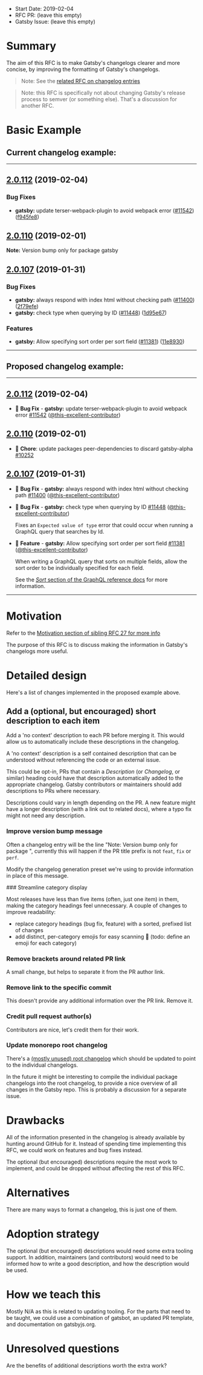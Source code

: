 - Start Date: 2019-02-04
- RFC PR: (leave this empty)
- Gatsby Issue: (leave this empty)

# Summary

The aim of this RFC is to make Gatsby's changelogs clearer and more concise, by improving the formatting of Gatsby's changelogs.

> Note: See the [related RFC on changelog entries](https://github.com/gatsbyjs/rfcs/pull/27)

> Note: this RFC is specifically not about changing Gatsby's release process to semver (or something else). That's a discussion for another RFC.

# Basic Example

## Current changelog example:

---

## [2.0.112](https://github.com/gatsbyjs/gatsby/compare/gatsby@2.0.111...gatsby@2.0.112) (2019-02-04)

### Bug Fixes

- **gatsby:** update terser-webpack-plugin to avoid webpack error ([#11542](https://github.com/gatsbyjs/gatsby/issues/11542)) ([f945fe8](https://github.com/gatsbyjs/gatsby/commit/f945fe8))

## [2.0.110](https://github.com/gatsbyjs/gatsby/compare/gatsby@2.0.109...gatsby@2.0.110) (2019-02-01)

**Note:** Version bump only for package gatsby

## [2.0.107](https://github.com/gatsbyjs/gatsby/compare/gatsby@2.0.106...gatsby@2.0.107) (2019-01-31)

### Bug Fixes

- **gatsby:** always respond with index html without checking path ([#11400](https://github.com/gatsbyjs/gatsby/issues/11400)) ([2f79efe](https://github.com/gatsbyjs/gatsby/commit/2f79efe))
- **gatsby:** check type when querying by ID ([#11448](https://github.com/gatsbyjs/gatsby/issues/11448)) ([1d95e67](https://github.com/gatsbyjs/gatsby/commit/1d95e67))

### Features

- **gatsby:** Allow specifying sort order per sort field ([#11381](https://github.com/gatsbyjs/gatsby/issues/11381)) ([11e8930](https://github.com/gatsbyjs/gatsby/commit/11e8930))

---

## Proposed changelog example:

---

## [2.0.112](https://github.com/gatsbyjs/gatsby/compare/gatsby@2.0.111...gatsby@2.0.112) (2019-02-04)

- 🐛 **Bug Fix** - **gatsby:** update terser-webpack-plugin to avoid webpack error [#11542](https://github.com/gatsbyjs/gatsby/issues/11542) ([@this-excellent-contributor](https://github.com/this-excellent-contributor))

## [2.0.110](https://github.com/gatsbyjs/gatsby/compare/gatsby@2.0.109...gatsby@2.0.110) (2019-02-01)

- 🧹 **Chore**: update packages peer-dependencies to discard gatsby-alpha [#10252](https://github.com/gatsbyjs/gatsby/pull/10252)

## [2.0.107](https://github.com/gatsbyjs/gatsby/compare/gatsby@2.0.106...gatsby@2.0.107) (2019-01-31)

- 🐛 **Bug Fix** - **gatsby:** always respond with index html without checking path [#11400](https://github.com/gatsbyjs/gatsby/issues/11400) ([@this-excellent-contributor](https://github.com/this-excellent-contributor))
- 🐛 **Bug Fix** - **gatsby:** check type when querying by ID [#11448](https://github.com/gatsbyjs/gatsby/issues/11448) ([@this-excellent-contributor](https://github.com/this-excellent-contributor))

  Fixes an `Expected value of type` error that could occur when running a GraphQL query that searches by Id.
- 🚀 **Feature** - **gatsby:** Allow specifying sort order per sort field
  [#11381](https://github.com/gatsbyjs/gatsby/issues/11381) ([@this-excellent-contributor](https://github.com/this-excellent-contributor))

  When writing a GraphQL query that sorts on multiple fields, allow the sort order to be individually specified for each field.

  See the [_Sort_ section of the GraphQL reference docs](https://www.gatsbyjs.org/docs/graphql-reference/#sort) for more information.

-------

# Motivation

Refer to the [Motivation section of sibling RFC 27 for more info](https://github.com/gatsbyjs/rfcs/pull/27)

The purpose of this RFC is to discuss making the information in Gatsby's changelogs more useful.

# Detailed design

Here's a list of changes implemented in the proposed example above.

## Add a (optional, but encouraged) short description to each item

Add a 'no context' description to each PR before merging it. This would allow us to automatically include these descriptions in the changelog.

A 'no context' description is a self contained description that can be understood without referencing the code or an external issue.

This could be opt-in, PRs that contain a _Description_ (or _Changelog_, or similar) heading could have that description automatically added to the appropriate changelog. Gatsby contributors or maintainers should add descriptions to PRs where necessary.

Descriptions could vary in length depending on the PR. A new feature might have a longer description (with a link out to related docs), where a typo fix might not need any description.

### Improve version bump message

Often a changelog entry will be the line "Note: Version bump only for package <packagename>", currently this will happen if the PR title prefix is not `feat`, `fix` or `perf`. 

Modify the changelog generation preset we're using to provide information in place of this message.

### Streamline category display

Most releases have less than five items (often, just one item) in them, making the category headings feel unnecessary. A couple of changes to improve readability:

- replace category headings (bug fix, feature) with a sorted, prefixed list of changes
- add distinct, per-category emojis for easy scanning :eyes: (todo: define an emoji for each category)

### Remove brackets around related PR link

A small change, but helps to separate it from the PR author link.

### Remove link to the specific commit

This doesn't provide any additional information over the PR link. Remove it.

### Credit pull request author(s)

Contributors are nice, let's credit them for their work.

### Update monorepo root changelog

There's a [(mostly unused) root changelog](https://github.com/gatsbyjs/gatsby/blob/master/CHANGELOG.md) which should be updated to point to the individual changelogs.

In the future it might be interesting to compile the individual package changelogs into the root changelog, to provide a nice overview of all changes in the Gatsby repo. This is probably a discussion for a separate issue.

# Drawbacks

All of the information presented in the changelog is already available by hunting around GitHub for it. Instead of spending time implementing this RFC, we could work on features and bug fixes instead.

The optional (but encouraged) descriptions require the most work to implement, and could be dropped without affecting the rest of this RFC.

# Alternatives

There are many ways to format a changelog, this is just one of them.

# Adoption strategy

The optional (but encouraged) descriptions would need some extra tooling support. In addition, maintainers (and contributors) would need to be informed how to write a good description, and how the description would be used. 

# How we teach this

Mostly N/A as this is related to updating tooling. For the parts that need to be taught, we could use a combination of gatsbot, an updated PR template, and documentation on gatsbyjs.org.

# Unresolved questions

Are the benefits of additional descriptions worth the extra work?
